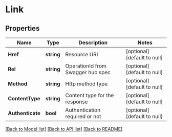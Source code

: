 # Link

## Properties
Name | Type | Description | Notes
------------ | ------------- | ------------- | -------------
**Href** | **string** | Resource URI | [optional] [default to null]
**Rel** | **string** | OperationId from Swagger hub spec | [optional] [default to null]
**Method** | **string** | Http method type | [optional] [default to null]
**ContentType** | **string** | Content type for the response | [optional] [default to null]
**Authenticate** | **bool** | Authentication required or not | [optional] [default to null]

[[Back to Model list]](../README.md#documentation-for-models) [[Back to API list]](../README.md#documentation-for-api-endpoints) [[Back to README]](../README.md)

